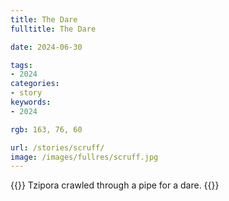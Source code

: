 ```yaml
---
title: The Dare
fulltitle: The Dare

date: 2024-06-30

tags:
- 2024
categories:
- story
keywords:
- 2024

rgb: 163, 76, 60

url: /stories/scruff/
image: /images/fullres/scruff.jpg
---
```

{{<note caption>}}
Tzipora crawled through a pipe for a dare.
{{</note>}}